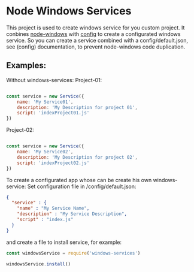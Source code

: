 # Node Windows Services

This project is used to create windows service for you custom project.
It conbines [node-windows](https://github.com/coreybutler/node-windows) with [config](https://github.com/lorenwest/node-config) to create a configurated windows service.
So you can create a service combined with a config/default.json, see (config) documentation, to prevent node-windows code duplication.

## Examples:
Without windows-services:
Project-01:
```javascript

const service = new Service({
    name: 'My Service01',
    description: 'My Description for project 01',
    script: 'indexProject01.js'
})
```
Project-02:
```javascript

const service = new Service({
    name: 'My Service02',
    description: 'My Description for project 02',
    script: 'indexProject02.js'
})
```
To create a configurated app whose can be create his own windows-service:
Set configuration file in <project-dir>/config/default.json:
```json
{
  "service" : {
    "name" : "My Service Name",
    "description" : "My Service Description",
    "script" : "index.js"
  }
}
```
and create a file to install service, for example:
```javascript
const windowsService = require('windows-services')

windowsService.install()
```
